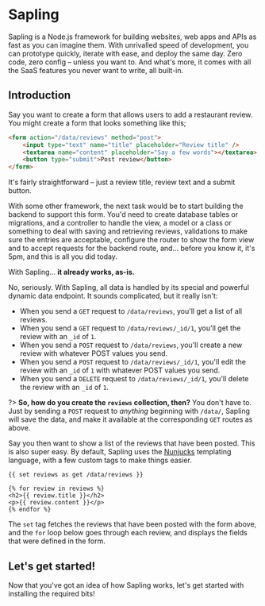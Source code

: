 # Sapling

Sapling is a Node.js framework for building websites, web apps and APIs as fast as you can imagine them.  With unrivalled speed of development, you can prototype quickly, iterate with ease, and deploy the same day.  Zero code, zero config &ndash; unless you want to.  And what's more, it comes with all the SaaS features you never want to write, all built-in.


## Introduction

Say you want to create a form that allows users to add a restaurant review.  You might create a form that looks something like this;

```html
<form action="/data/reviews" method="post">
    <input type="text" name="title" placeholder="Review title" />
    <textarea name="content" placeholder="Say a few words"></textarea>
    <button type="submit">Post review</button>
</form>
```

It's fairly straightforward &ndash; just a review title, review text and a submit button.

With some other framework, the next task would be to start building the backend to support this form.  You'd need to create database tables or migrations, and a controller to handle the view, a model or a class or something to deal with saving and retrieving reviews, validations to make sure the entries are acceptable, configure the router to show the form view and to accept requests for the backend route, and... before you know it, it's 5pm, and this is all you did today.

With Sapling... **it already works, as-is.**

No, seriously.  With Sapling, all data is handled by its special and powerful dynamic data endpoint.  It sounds complicated, but it really isn't:

- When you send a `GET` request to `/data/reviews`, you'll get a list of all reviews.
- When you send a `GET` request to `/data/reviews/_id/1`, you'll get the review with an `_id` of `1`.
- When you send a `POST` request to `/data/reviews`, you'll create a new review with whatever POST values you send.
- When you send a `POST` request to `/data/reviews/_id/1`, you'll edit the review with an `_id` of `1` with whatever POST values you send.
- When you send a `DELETE` request to `/data/reviews/_id/1`, you'll delete the review with an `_id` of `1`.

?> **So, how do you create the `reviews` collection, then?**  You don't have to.  Just by sending a `POST` request to *anything* beginning with `/data/`, Sapling will save the data, and make it available at the corresponding `GET` routes as above.

Say you then want to show a list of the reviews that have been posted.  This is also super easy.  By default, Sapling uses the [Nunjucks](https://mozilla.github.io/nunjucks/) templating language, with a few custom tags to make things easier.

```nunjucks
{{ set reviews as get /data/reviews }}
    
{% for review in reviews %}
<h2>{{ review.title }}</h2>
<p>{{ review.content }}</p>
{% endfor %}
```

The `set` tag fetches the reviews that have been posted with the form above, and the `for` loop below goes through each review, and displays the fields that were defined in the form.


## Let's get started!

Now that you've got an idea of how Sapling works, let's get started with installing the required bits!
